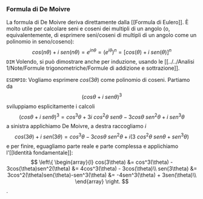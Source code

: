 ### Formula di De Moivre
La formula di De Moivre deriva direttamente dalla [[Formula di Eulero]]. È molto utile per calcolare seni e coseni dei multipli di un angolo (o, equivalentemente, di esprimere seni/coseni di multipli di un angolo come un polinomio in seno/coseno):
$$
cos(n\theta) + i\ sen(n\theta) =
e^{in\theta} =
\left(e^{i\theta}\right)^n =
[cos(\theta) + i\ sen(\theta)]^n
$$
`DIM` Volendo, si può dimostrare anche per induzione, usando le [[../../Analisi 1/Note/Formule trigonometriche/Formule di addizione e sottrazione]].

`ESEMPIO`:
Vogliamo esprimere $cos(3\theta)$ come polinomio di coseni. Partiamo da
$$(cos\theta + i\ sen\theta)^3$$
sviluppiamo esplicitamente i calcoli
$$(cos\theta + i\ sen\theta)^3 =
cos^3\theta + 3i\ cos^2\theta\ sen\theta - 3cos\theta\ sen^2\theta + i\ sen^3\theta
$$
a sinistra applichiamo De Moivre, a destra raccogliamo $i$
$$
cos(3\theta) + i\ sen(3\theta) =
cos^3\theta - 3cos\theta\ sen^2\theta + i(3\ cos^2\theta\ sen\theta + sen^3\theta)
$$
e per finire, eguagliamo parte reale e parte complessa e applichiamo l'[[Identità fondamentale]]:
$$
\left\{ 
\begin{array}{l}
    cos(3\theta) &= cos^3(\theta) - 3cos(\theta)sen^2(\theta) &=
        4cos^3(\theta) - 3cos(\theta)\\
    sen(3\theta) &= 3cos^2(\theta)sen(\theta)-sen^3(\theta) &=
        -4sen^3(\theta) + 3sen(\theta)\\
\end{array}
\right.
$$
.